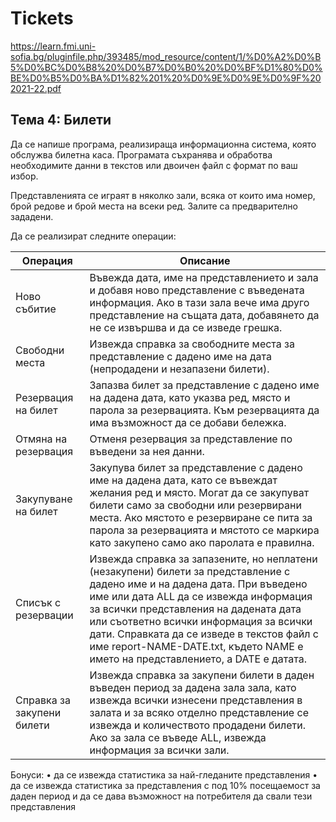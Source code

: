 # Tickets

https://learn.fmi.uni-sofia.bg/pluginfile.php/393485/mod_resource/content/1/%D0%A2%D0%B5%D0%BC%D0%B8%20%D0%B7%D0%B0%20%D0%BF%D1%80%D0%BE%D0%B5%D0%BA%D1%82%201%20%D0%9E%D0%9E%D0%9F%202021-22.pdf

## Тема 4: Билети

Да се напише програма, реализираща информационна система, която обслужва билетна
каса. Програмата съхранява и обработва необходимите данни в текстов или двоичен
файл с формат по ваш избор.

Представленията се играят в няколко зали, всяка от които има номер, брой редове и брой
места на всеки ред. Залите са предварително зададени.

Да се реализират следните операции:

|Операция | Описание                                                                                        |
|---------- |-----------------------------------------------------------------------------------------------|
|Ново събитие | Въвежда дата, име на представлението и зала и добавя ново представление с въведената информация. Ако в тази зала вече има друго представление на същата дата, добавянето да не се извършва и да се изведе грешка.|
|Свободни места | Извежда справка за свободните места за представление с дадено име на дата (непродадени и незапазени билети).|
|Резервация на билет | Запазва билет за представление с дадено име на дадена дата, като указва ред, място и парола за резервацията. Към резервацията да има възможност да се добави бележка.|
|Отмяна на резервация | Отменя резервация за представление по въведени за нея данни.|
|Закупуване на билет | Закупува билет за представление с дадено име на дадена дата, като се въвеждат желания ред и място. Могат да се закупуват билети само за свободни или резервирани места. Ако мястото е резервиране се пита за парола за резервацията и мястото се маркира като закупено само ако паролата е правилна.|
|Списък с резервации | Извежда справка за запазените, но неплатени (незакупени) билети за представление с дадено име и на дадена дата. При въведено име или дата ALL да се извежда информация за всички представления на дадената дата или съответно всички информация за всички дати. Справката да се изведе в текстов файл с име report-NAME-DATE.txt, където NAME е името на представлението, а DATE е датата.|
|Справка за закупени билети | Извежда справка за закупени билети в даден въведен период за дадена зала зала, като извежда всички изнесени представления в залата и за всяко отделно представление се извежда и количеството продадени билети. Ако за зала се въведе ALL, извежда информация за всички зали.|

Бонуси:
• да се извежда статистика за най-гледаните представления
• да се извежда статистика за представления с под 10% посещаемост за даден
период и да се дава възможност на потребителя да свали тези представления
